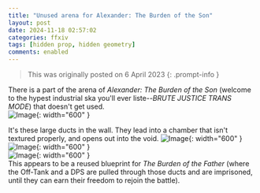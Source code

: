 ```yaml
---
title: "Unused arena for Alexander: The Burden of the Son"
layout: post
date: 2024-11-18 02:57:02
categories: ffxiv
tags: [hidden prop, hidden geometry]
comments: enabled
---
```

> This was originally posted on 6 April 2023
{: .prompt-info }

There is a part of the arena of *Alexander: The Burden of the Son* (welcome to the hypest industrial ska you'll ever liste--*BRUTE JUSTICE TRANS MODE*) that doesn't get used.  
![Image](/Alex_BS_1.png){: width="600" }  

It's these large ducts in the wall. They lead into a chamber that isn't textured properly, and opens out into the void.
![Image](/Alex_BS_2.png){: width="600" }  
![Image](/Alex_BS_3.jpg){: width="600" }  
![Image](/Alex_BS_4.jpg){: width="600" }  
This appears to be a reused blueprint for *The Burden of the Father* (where the Off-Tank and a DPS are pulled through those ducts and are imprisoned, until they can earn their freedom to rejoin the battle).


